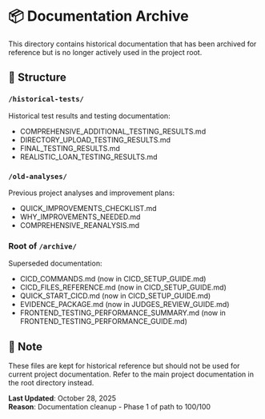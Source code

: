 # 📦 Documentation Archive

This directory contains historical documentation that has been archived for reference but is no longer actively used in the project root.

## 📂 Structure

### `/historical-tests/`
Historical test results and testing documentation:
- COMPREHENSIVE_ADDITIONAL_TESTING_RESULTS.md
- DIRECTORY_UPLOAD_TESTING_RESULTS.md
- FINAL_TESTING_RESULTS.md
- REALISTIC_LOAN_TESTING_RESULTS.md

### `/old-analyses/`
Previous project analyses and improvement plans:
- QUICK_IMPROVEMENTS_CHECKLIST.md
- WHY_IMPROVEMENTS_NEEDED.md
- COMPREHENSIVE_REANALYSIS.md

### Root of `/archive/`
Superseded documentation:
- CICD_COMMANDS.md (now in CICD_SETUP_GUIDE.md)
- CICD_FILES_REFERENCE.md (now in CICD_SETUP_GUIDE.md)
- QUICK_START_CICD.md (now in CICD_SETUP_GUIDE.md)
- EVIDENCE_PACKAGE.md (now in JUDGES_REVIEW_GUIDE.md)
- FRONTEND_TESTING_PERFORMANCE_SUMMARY.md (now in FRONTEND_TESTING_PERFORMANCE_GUIDE.md)

## 📝 Note

These files are kept for historical reference but should not be used for current project documentation. Refer to the main project documentation in the root directory instead.

**Last Updated**: October 28, 2025  
**Reason**: Documentation cleanup - Phase 1 of path to 100/100



